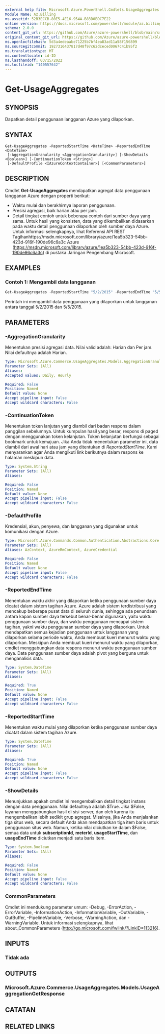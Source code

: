 ```yaml
---
external help file: Microsoft.Azure.PowerShell.Cmdlets.UsageAggregates.dll-Help.xml
Module Name: Az.Billing
ms.assetid: 52B3ECCB-80E5-4E16-954A-B83D0BDC7E22
online version: https://docs.microsoft.com/powershell/module/az.billing/get-usageaggregates
schema: 2.0.0
content_git_url: https://github.com/Azure/azure-powershell/blob/main/src/Billing/Billing/help/Get-UsageAggregates.md
original_content_git_url: https://github.com/Azure/azure-powershell/blob/main/src/Billing/Billing/help/Get-UsageAggregates.md
ms.openlocfilehash: 5d3a4edeaabe71225b7bf4ea83ad11a58f156899
ms.sourcegitcommit: 1927316437817d48f97c62dceced0067c41b95f2
ms.translationtype: MT
ms.contentlocale: id-ID
ms.lasthandoff: 03/15/2022
ms.locfileid: "140557642"
---
```

# Get-UsageAggregates

## SYNOPSIS
Dapatkan detail penggunaan langganan Azure yang dilaporkan.

## SYNTAX

```
Get-UsageAggregates -ReportedStartTime <DateTime> -ReportedEndTime <DateTime>
 [-AggregationGranularity <AggregationGranularity>] [-ShowDetails <Boolean>] [-ContinuationToken <String>]
 [-DefaultProfile <IAzureContextContainer>] [<CommonParameters>]
```

## DESCRIPTION
Cmdlet **Get-UsageAggregates** mendapatkan agregat data penggunaan langganan Azure dengan properti berikut: 
- Waktu mulai dan berakhirnya laporan penggunaan.
- Presisi agregasi, baik harian atau per jam.
- Detail tingkat contoh untuk beberapa contoh dari sumber daya yang sama.
Untuk hasil yang konsisten, data yang dikembalikan didasarkan pada waktu detail penggunaan dilaporkan oleh sumber daya Azure.
Untuk informasi selengkapnya, lihat Referensi API REST Tagihanhttps://msdn.microsoft.com/library/azure/1ea5b323-54bb-423d-916f-190de96c6a3c Azure (https://msdn.microsoft.com/library/azure/1ea5b323-54bb-423d-916f-190de96c6a3c) di pustaka Jaringan Pengembang Microsoft.

## EXAMPLES

### Contoh 1: Mengambil data langganan
```powershell
Get-UsageAggregates -ReportedStartTime "5/2/2015" -ReportedEndTime "5/5/2015"
```

Perintah ini mengambil data penggunaan yang dilaporkan untuk langganan antara tanggal 5/2/2015 dan 5/5/2015.

## PARAMETERS

### -AggregationGranularity
Menentukan presisi agregasi data.
Nilai valid adalah: Harian dan Per jam.
Nilai defaultnya adalah Harian.

```yaml
Type: Microsoft.Azure.Commerce.UsageAggregates.Models.AggregationGranularity
Parameter Sets: (All)
Aliases:
Accepted values: Daily, Hourly

Required: False
Position: Named
Default value: None
Accept pipeline input: False
Accept wildcard characters: False
```

### -ContinuationToken
Menentukan token lanjutan yang diambil dari badan respons dalam panggilan sebelumnya.
Untuk kumpulan hasil yang besar, respons di paged dengan menggunakan token kelanjutan.
Token kelanjutan berfungsi sebagai bookmark untuk kemajuan.
Jika Anda tidak menentukan parameter ini, data diambil dari awal hari atau jam yang ditentukan di *ReportedStartTime*.
Kami menyarankan agar Anda mengikuti link berikutnya dalam respons ke halaman meskipun data.

```yaml
Type: System.String
Parameter Sets: (All)
Aliases:

Required: False
Position: Named
Default value: None
Accept pipeline input: False
Accept wildcard characters: False
```

### -DefaultProfile
Kredensial, akun, penyewa, dan langganan yang digunakan untuk komunikasi dengan Azure.

```yaml
Type: Microsoft.Azure.Commands.Common.Authentication.Abstractions.Core.IAzureContextContainer
Parameter Sets: (All)
Aliases: AzContext, AzureRmContext, AzureCredential

Required: False
Position: Named
Default value: None
Accept pipeline input: False
Accept wildcard characters: False
```

### -ReportedEndTime
Menentukan waktu akhir yang dilaporkan ketika penggunaan sumber daya dicatat dalam sistem tagihan Azure.
Azure adalah sistem terdistribusi yang mencakup beberapa pusat data di seluruh dunia, sehingga ada penundaan antara kapan sumber daya tersebut benar-benar digunakan, yaitu waktu penggunaan sumber daya, dan waktu penggunaan mencapai sistem tagihan, yakni waktu penggunaan sumber daya yang dilaporkan.
Untuk mendapatkan semua kejadian penggunaan untuk langganan yang dilaporkan selama periode waktu, Anda membuat kueri menurut waktu yang dilaporkan.
Meskipun Anda membuat kueri menurut waktu yang dilaporkan, cmdlet menggabungkan data respons menurut waktu penggunaan sumber daya.
Data penggunaan sumber daya adalah pivot yang berguna untuk menganalisis data.

```yaml
Type: System.DateTime
Parameter Sets: (All)
Aliases:

Required: True
Position: Named
Default value: None
Accept pipeline input: False
Accept wildcard characters: False
```

### -ReportedStartTime
Menentukan waktu mulai yang dilaporkan ketika penggunaan sumber daya dicatat dalam sistem tagihan Azure.

```yaml
Type: System.DateTime
Parameter Sets: (All)
Aliases:

Required: True
Position: Named
Default value: None
Accept pipeline input: False
Accept wildcard characters: False
```

### -ShowDetails
Menunjukkan apakah cmdlet ini mengembalikan detail tingkat instans dengan data penggunaan.
Nilai defaultnya adalah $True.
Jika $False, layanan menggabungkan hasil di sisi server, dan oleh karena itu mengembalikan lebih sedikit grup agregat.
Misalnya, jika Anda menjalankan tiga situs web, secara default Anda akan mendapatkan tiga item baris untuk penggunaan situs web.
Namun, ketika nilai diciutkan ke dalam $False, semua data untuk **subscriptionId**, **meterId**, **usageStartTime**, dan **usageEndTime** diciutkan menjadi satu baris item.

```yaml
Type: System.Boolean
Parameter Sets: (All)
Aliases:

Required: False
Position: Named
Default value: None
Accept pipeline input: False
Accept wildcard characters: False
```

### CommonParameters
Cmdlet ini mendukung parameter umum: -Debug, -ErrorAction, -ErrorVariable, -InformationAction, -InformationVariable, -OutVariable, -OutBuffer, -PipelineVariable, -Verbose, -WarningAction, dan -WarningVariable. Untuk informasi selengkapnya, lihat about_CommonParameters (http://go.microsoft.com/fwlink/?LinkID=113216).

## INPUTS

### Tidak ada

## OUTPUTS

### Microsoft.Azure.Commerce.UsageAggregates.Models.UsageAggregationGetResponse

## CATATAN

## RELATED LINKS
